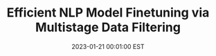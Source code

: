 ---
title:          "Efficient NLP Model Finetuning via Multistage Data Filtering"
date:           2023-01-21 00:01:00 EST
selected:       false
pub:            "International Joint Conference On Artificial Intelligence (IJCAI)"
pub_date:       "2023"
# abstract: >-


cover:          /assets/images/covers/ijcai23.png
authors:
  - Xu Ouyang
  - Shahina Mohd Azam Ansari
  - Felix Xiaozhu Lin
  - Yangfeng Ji
links: 
  Paper: https://www.ijcai.org/proceedings/2023/0455.pdf
  # Code: https://github.com
  # Unsplash: https://unsplash.com/photos/orange-fruit-on-white-table-cloth-ISX_imp8t1o
---